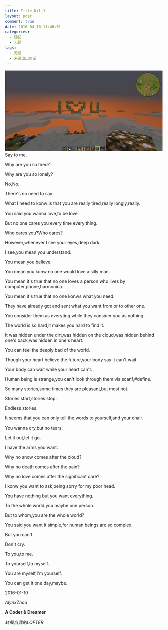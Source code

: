 ```yaml
---
title: Title_Nil_1
layout: post
comment: true
date: 2016-04-10 11:46:01
categories:
  - 随记
  - 无题
tags:
  - 无题
  - 未说出口的话
---
```

![Title-Nil-1_1.png](Title-Nil-1_1.png)
Say to me.

Why are you so tired?

Why are you so lonely?

No,No.

There's no need to say.

<!--more-->

What I need to konw is that you are really tired,really longly,really.

You said you wanna love,to be love.

But no one cares you every time every thing.

Who cares you?Who cares?

However,whenever I see your eyes,deep dark.

I see,you mean you understand.

You mean you believe.

You mean you konw no one would love a silly man.

You mean it's true that no one loves a person who lives by computer,phone,harmonica.

You mean it's true that no one konws what you need.

They have already got and sent what you want from or to other one.

You consider them as everyting while they consider you as nothing.

The world is so hard,it makes you hard to find it.

It was hidden under the dirt,was hidden on the cloud,was hidden behind one's back,was hidden in one's heart.

You can feel the deeply bad of the world.

Though your heart believe the future,your body say it can't wait.

Your body can wait while your heart can't.

Human being is strange,you can't look through them via scanf,#define.

So many stories,some times they are pleasant,but most not.

Stories start,stories stop.

Endless stories.

It seems that you can only tell the words to yourself,and your chair.

You wanna cry,but no tears.

Let it out,let it go.

I have the arms you want.

Why no snow comes after the cloud?

Why no death comes after the pain?

Why no love comes after the significant care?

I konw you want to ask,being sorry for my poor head.

You have nothing but you want everything.

To the whole world,you maybe one person.

But to whom,you are the whole world?

You said you want it simple,for human beings are so complex.

But you can't.

Don't cry.

To you,to me.

To yourself,to myself.

You are myself,I'm yourself.

You can get it one day,maybe.

2016-01-10

*AlynxZhou*

**A Coder & Dreamer**

*转载自我的LOFTER*
